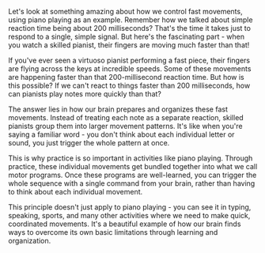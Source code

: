 Let's look at something amazing about how we control fast movements, using piano playing as an example. Remember how we talked about simple reaction time being about 200 milliseconds? That's the time it takes just to respond to a single, simple signal. But here's the fascinating part - when you watch a skilled pianist, their fingers are moving much faster than that!

If you've ever seen a virtuoso pianist performing a fast piece, their fingers are flying across the keys at incredible speeds. Some of these movements are happening faster than that 200-millisecond reaction time. But how is this possible? If we can't react to things faster than 200 milliseconds, how can pianists play notes more quickly than that?

The answer lies in how our brain prepares and organizes these fast movements. Instead of treating each note as a separate reaction, skilled pianists group them into larger movement patterns. It's like when you're saying a familiar word - you don't think about each individual letter or sound, you just trigger the whole pattern at once.

This is why practice is so important in activities like piano playing. Through practice, these individual movements get bundled together into what we call motor programs. Once these programs are well-learned, you can trigger the whole sequence with a single command from your brain, rather than having to think about each individual movement.

This principle doesn't just apply to piano playing - you can see it in typing, speaking, sports, and many other activities where we need to make quick, coordinated movements. It's a beautiful example of how our brain finds ways to overcome its own basic limitations through learning and organization.
